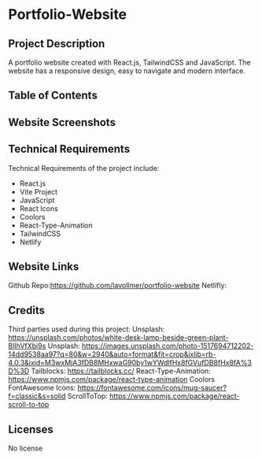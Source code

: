 # Portfolio-Website

## Project Description

A portfolio website created with React.js, TailwindCSS and JavaScript. The website has a responsive design, easy to navigate and modern interface.

## Table of Contents

## Website Screenshots

## Technical Requirements

Technical Requirements of the project include:

- React.js
- Vite Project
- JavaScript
- React Icons
- Coolors
- React-Type-Animation
- TailwindCSS
- Netlify

## Website Links

Github Repo:https://github.com/lavollmer/portfolio-website
Netlifly:

## Credits

Third parties used during this project:
Unsplash: https://unsplash.com/photos/white-desk-lamp-beside-green-plant-BlIhVfXbi9s
Unsplash: https://images.unsplash.com/photo-1517694712202-14dd9538aa97?q=80&w=2940&auto=format&fit=crop&ixlib=rb-4.0.3&ixid=M3wxMjA3fDB8MHxwaG90by1wYWdlfHx8fGVufDB8fHx8fA%3D%3D
Tailblocks: https://tailblocks.cc/
React-Type-Animation: https://www.npmjs.com/package/react-type-animation
Coolors
FontAwesome Icons: https://fontawesome.com/icons/mug-saucer?f=classic&s=solid
ScrollToTop: https://www.npmjs.com/package/react-scroll-to-top

## Licenses

No license
